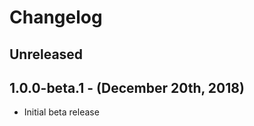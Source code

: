  Changelog
 =========

  Unreleased
 ----------

  1.0.0-beta.1 - (December 20th, 2018)
 ------------------------------------
 * Initial beta release